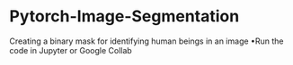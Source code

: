 # Pytorch-Image-Segmentation
Creating a binary mask for identifying human beings in an image
•Run the code in Jupyter or Google Collab
